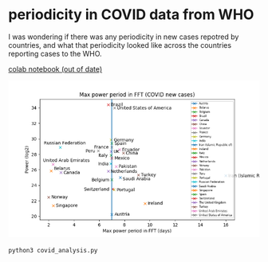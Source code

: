 # periodicity in COVID data from WHO

I was wondering if there was any periodicity in new cases repotred by countries, and what that periodicity looked like across the countries reporting cases to the WHO. 

[colab notebook (out of date)](https://colab.research.google.com/drive/1wVrB2gyQOaJtSJXRw7XAZxbA9pogq4if?usp=sharing)

![Global periodicity(days) in new COVID cases](covid.png)

```python3 covid_analysis.py```
